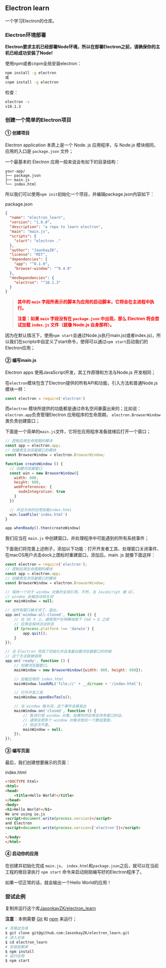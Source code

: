 ## Electron learn

一个学习Electron的仓库。

### Electron环境部署

**Electron要求主机已经部署Node环境，所以在部署Electron之前，请确保你的主机已经成功安装了Node!**

使用npm或者cnpm全局安装electron：

```bash
npm install -g electron
或
cnpm install -g electron
```

检查：

```bash
electron -v
v10.1.3
```

### 创建一个简单的Electron项目

#### **① 创建项目**

Electron application 本质上是一个 Node. js 应用程序，与 Node.js 模块相同，应用的入口是 `package.json` 文件；

一个最基本的 Electron 应用一般来说会有如下的目录结构：

```
your-app/
├── package.json
├── main.js
└── index.html
```

所以我们可以使用`npm init`初始化一个项目，并编辑package.json内容如下：

package.json

```json
{
  "name": "electron_learn",
  "version": "1.0.0",
  "description": "a repo to learn electron",
  "main": "main.js",
  "scripts": {
    "start": "electron ."
  },
  "author": "JaonkayZK",
  "license": "MIT",
  "dependencies": {
    "app": "^0.1.0",
    "browser-window": "^0.4.0"
  },
  "devDependencies": {
    "electron": "^10.1.3"
  }
}
```

>   <font color="#f00">**其中的 `main` 字段所表示的脚本为应用的启动脚本，它将会在主进程中执行。**</font>
>
>   <font color="#f00">**注意：如果 `main` 字段没有在 `package.json` 中出现，那么 Electron 将会尝试加载 `index.js` 文件（就像 Node.js 自身那样）。**</font>

因为在默认情况下，使用`npm start`会通过Node.js执行main.js(或者index.js)，所以我们在scripts中自定义了start命令，使得可以通过`npm start`启动我们的Electron应用；

#### **② 编写main.js**

Electron apps 使用JavaScript开发，其工作原理和方法与Node.js 开发相同；

在`electron`模块包含了Electron提供的所有API和功能，引入方法和普通Node.js模块一样：

```javascript
const electron = require('electron')
```

而`electron` 模块所提供的功能都是通过命名空间暴露出来的；比如说： `electron.app`负责管理Electron 应用程序的生命周期， `electron.BrowserWindow`类负责创建窗口；

下面是一个简单的`main.js`文件，它将在应用程序准备就绪后打开一个窗口；

```javascript
// 控制应用生命周期的模块
const app = electron.app;
// 创建原生浏览器窗口的模块
const BrowserWindow = electron.BrowserWindow;

function createWindow () {   
  // 创建浏览器窗口
  const win = new BrowserWindow({
    width: 800,
    height: 600,
    webPreferences: {
      nodeIntegration: true
    }
  })

  // 并且为你的应用加载index.html
  win.loadFile('index.html')
}

app.whenReady().then(createWindow)
```

我们应当在 `main.js` 中创建窗口，并处理程序中可能遇到的所有系统事件；

下面我们将完善上述例子，添加以下功能：打开开发者工具、处理窗口关闭事件、在macOS用户点击dock上图标时重建窗口，添加后，main. js 就像下面这样：

```javascript
const electron = require('electron');
// 控制应用生命周期的模块
const app = electron.app;
// 创建原生浏览器窗口的模块
const BrowserWindow = electron.BrowserWindow;

// 保持一个对于 window 对象的全局引用，不然，当 JavaScript 被 GC，
// window 会被自动地关闭
var mainWindow = null;

// 当所有窗口被关闭了，退出。
app.on('window-all-closed', function () {
    // 在 OS X 上，通常用户在明确地按下 Cmd + Q 之前
    // 应用会保持活动状态
    if (process.platform !== 'darwin') {
        app.quit();
    }
});

// 当 Electron 完成了初始化并且准备创建浏览器窗口的时候
// 这个方法就被调用
app.on('ready', function () {
    // 创建浏览器窗口。
    mainWindow = new BrowserWindow({width: 800, height: 600});

    // 加载应用的 index.html
    mainWindow.loadURL('file://' + __dirname + '/index.html');

    // 打开开发工具
    mainWindow.openDevTools();

    // 当 window 被关闭，这个事件会被发出
    mainWindow.on('closed', function () {
        // 取消引用 window 对象，如果你的应用支持多窗口的话，
        // 通常会把多个 window 对象存放在一个数组里面，
        // 但这次不是。
        mainWindow = null;
    });
});

```

#### **③ 编写页面**

最后，我们创建想要展示的页面：

index.html

```html
<!DOCTYPE html>
<html>
<head>
    <title>Hello World!</title>
</head>
<body>
<h1>Hello World!</h1>
We are using io.js
<script>document.write(process.version)</script>
and Electron
<script>document.write(process.versions['electron'])</script>
.
</body>
</html>
```

#### **④ 启动你的应用**

在创建并初始化完成 `main.js`、 `index.html`和`package.json`之后，就可以在当前工程的根目录执行 `npm start` 命令来启动刚刚编写好的Electron程序了。

如果一切正常的话，就会输出一个Hello World的应用！

### 尝试此例

复制并运行这个库[JasonkayZK/electron_learn](https://github.com/JasonkayZK/electron_learn/tree/main)

**注意**：本例需要 [Git](https://git-scm.com/) 和 [npm](https://www.npmjs.com/) 来运行；

```sh
# 克隆这仓库
$ git clone git@github.com:JasonkayZK/electron_learn.git
# 进入仓库
$ cd electron_learn
# 安装依赖库
$ npm install
# 运行应用
$ npm start
```

